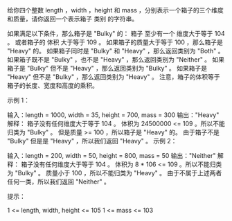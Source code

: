 给你四个整数 length ，width ，height 和 mass ，分别表示一个箱子的三个维度和质量，请你返回一个表示箱子 类别 的字符串。

如果满足以下条件，那么箱子是 "Bulky" 的：
箱子 至少有一个 维度大于等于 104 。
或者箱子的 体积 大于等于 109 。
如果箱子的质量大于等于 100 ，那么箱子是 "Heavy" 的。
如果箱子同时是 "Bulky" 和 "Heavy" ，那么返回类别为 "Both" 。
如果箱子既不是 "Bulky" ，也不是 "Heavy" ，那么返回类别为 "Neither" 。
如果箱子是 "Bulky" 但不是 "Heavy" ，那么返回类别为 "Bulky" 。
如果箱子是 "Heavy" 但不是 "Bulky" ，那么返回类别为 "Heavy" 。
注意，箱子的体积等于箱子的长度、宽度和高度的乘积。

示例 1：

输入：length = 1000, width = 35, height = 700, mass = 300
输出："Heavy"
解释：
箱子没有任何维度大于等于 104 。
体积为 24500000 <= 109 。所以不能归类为 "Bulky" 。
但是质量 >= 100 ，所以箱子是 "Heavy" 的。
由于箱子不是 "Bulky" 但是是 "Heavy" ，所以我们返回 "Heavy" 。
示例 2：

输入：length = 200, width = 50, height = 800, mass = 50
输出："Neither"
解释：
箱子没有任何维度大于等于 104 。
体积为 8 \* 106 <= 109 。所以不能归类为 "Bulky" 。
质量小于 100 ，所以不能归类为 "Heavy" 。
由于不属于上述两者任何一类，所以我们返回 "Neither" 。

提示：

1 <= length, width, height <= 105
1 <= mass <= 103
